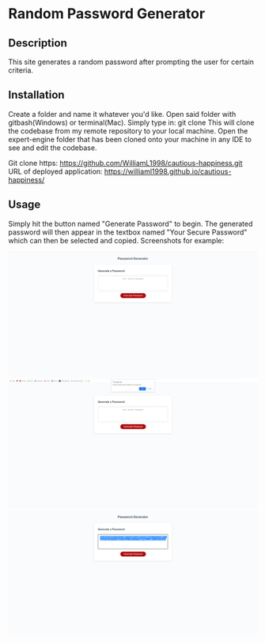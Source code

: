 # Random Password Generator

## Description

This site generates a random password after prompting the user for certain criteria.

## Installation

Create a folder and name it whatever you'd like. Open said folder with gitbash(Windows) or terminal(Mac). Simply type in: git clone This will clone the codebase from my remote repository to your local machine. Open the expert-engine folder that has been cloned onto your machine in any IDE to see and edit the codebase.

Git clone https: https://github.com/WilliamL1998/cautious-happiness.git URL of deployed application: https://williaml1998.github.io/cautious-happiness/

## Usage

Simply hit the button named "Generate Password" to begin. The generated password will then appear in the textbox named "Your Secure Password" which can then be selected and copied. Screenshots for example:

![Screenshot 1](./assets/images/module%203%20sc1.png)
![Screenshot 2](./assets/images/module%203%20sc2.png)
![Screenshot 3](./assets/images/module%203%20sc3.png)
